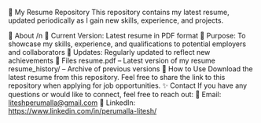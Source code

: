 📄 My Resume Repository
This repository contains my latest resume, updated periodically as I gain new skills, experience, and projects.

🚀 About /n
📌 Current Version: Latest resume in PDF format
🎯 Purpose: To showcase my skills, experience, and qualifications to potential employers and collaborators
🔄 Updates: Regularly updated to reflect new achievements
📂 Files
resume.pdf – Latest version of my resume
resume_history/ – Archive of previous versions
📜 How to Use
Download the latest resume from this repository.
Feel free to share the link to this repository when applying for job opportunities.
✨ Contact
If you have any questions or would like to connect, feel free to reach out:
📧 Email: liteshperumalla@gmail.com
🔗 LinkedIn: https://www.linkedin.com/in/perumalla-litesh/
